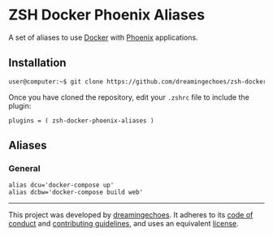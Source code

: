# ZSH Docker Phoenix Aliases

A set of aliases to use [Docker](https://www.docker.com/) with [Phoenix](http://phoenixframework.org/) applications.

## Installation


```bash
user@computer:~$ git clone https://github.com/dreamingechoes/zsh-docker-phoenix-aliases ~/.oh-my-zsh/custom/plugins/zsh-docker-phoenix-aliases
```

Once you have cloned the repository, edit your `.zshrc` file to include the plugin:

```
plugins = ( zsh-docker-phoenix-aliases )
```

## Aliases

### General

```
alias dcu='docker-compose up'
alias dcbw='docker-compose build web'
```

----------------------------

This project was developed by [dreamingechoes](https://github.com/dreamingechoes).
It adheres to its [code of conduct](https://github.com/dreamingechoes/base/blob/master/files/CODE_OF_CONDUCT.md) and
[contributing guidelines](https://github.com/dreamingechoes/base/blob/master/files/CONTRIBUTING.md), and uses an equivalent [license](https://github.com/dreamingechoes/base/blob/master/files/LICENSE).
